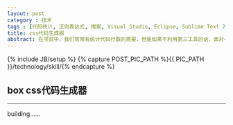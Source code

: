 ```yaml
---
layout: post
category : 技术
tags : [代码统计, 正则表达式, 搜索, Visual Studio, Eclipse, Sublime Text 2, Notepad++]
title: css代码生成器
abstract: 在项目中，我们常常有统计代码行数的需要，但是如果不利用第三工具的话，面对一个项目（甚至一个工程或解决方案中若干个项目）中成百上千的代码文件，实在有一种力不从心的感觉。
---
```


{% include JB/setup %}
{% capture POST_PIC_PATH %}{{ PIC_PATH }}/technology/skill/{% endcapture %}

## box css代码生成器
---
<div>
<div id="box"></div>
</div>



building……  